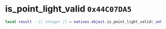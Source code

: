 # is_point_light_valid `0x44C07DA5`

```lua
local result --[[ integer ]] = natives.object.is_point_light_valid(_unk0 --[[ integer ]])
```